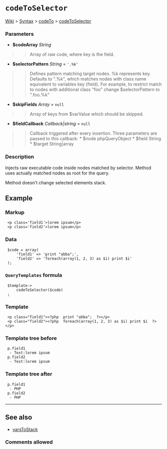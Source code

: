# `codeToSelector` #
[Wiki](http://code.google.com/p/querytemplates/w/list) > [Syntax](Syntax.md) > [codeTo](codeToSyntax.md) > [codeToSelector](codeToSelectorMethodPHP.md)
### Parameters ###
  * **$codeArray** _String_
> > Array of raw code, where key is the field.
  * **$selectorPattern** _String_ = `'.%k'`
> > Defines pattern matching target nodes. %k represents key.  Defaults to ".%k", which matches nodes with class name equivalent to  variables key (field).  For example, to restrict match to nodes with additional class "foo" change  $selectorPattern to ".foo.%k"
  * **$skipFields** _Array_ = `null`
> > Array of keys from $varValue which should be skipped.
  * **$fieldCallback** _Callback|string_ = `null`
> > Callback triggered after every insertion. Three parameters are passed to  this callback:
      * $node phpQueryObject
      * $field String
      * $target String|array


### Description ###
Injects raw executable code inside nodes matched by selector. Method uses  actually matched nodes as root for the query.


Method doesn't change selected elements stack.


## Example ##


### Markup ###
```
 <p class='field1'>lorem ipsum</p>
 <p class='field2'>lorem ipsum</p>

```
### Data ###
```
 $code = array(
     'field1' => 'print "abba";',
     'field2' => 'foreach(array(1, 2, 3) as $i) print $i'
 );

```
### `QueryTemplates` formula ###
```
 $template->
     codeToSelector($code)
 ;

```
### Template ###
```
 <p class="field1"><?php  print "abba";  ?></p>
 <p class="field2"><?php  foreach(array(1, 2, 3) as $i) print $i  ?></p>

```
### Template tree before ###
```
 p.field1
  - Text:lorem ipsum
 p.field2
  - Text:lorem ipsum

```
### Template tree after ###
```
 p.field1
  - PHP
 p.field2
  - PHP

```

---


## See also ##
  * [varsToStack](varsToStackMethodPHP.md)


### Comments allowed ###